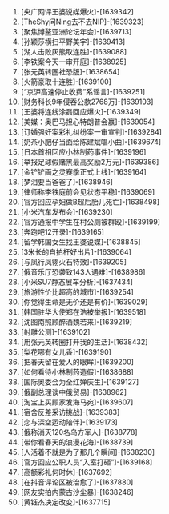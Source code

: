 
1. [央广网评王婆说媒爆火]-[1639342]
1. [TheShy问Ning去不去NIP]-[1639323]
1. [聚焦博鳌亚洲论坛年会]-[1639713]
1. [孙颖莎横扫平野美宇]-[1639413]
1. [湖人击败灰熊取连胜]-[1639088]
1. [李铁案今天一审开庭]-[1638925]
1. [张元英转圈社恐版]-[1638654]
1. [火箭豪取十连胜]-[1639100]
1. [“京沪高速停止收费”系谣言]-[1639251]
1. [财务科长9年侵吞公款2768万]-[1639103]
1. [王婆将连线涂磊回应爆火]-[1639349]
1. [美媒：奥巴马担心特朗普会赢]-[1639054]
1. [订婚强奸案彩礼纠纷案一审宣判]-[1639284]
1. [奶茶小肥仔当面给陈建斌唱小曲]-[1639674]
1. [日本首相回应小林制药事件]-[1639196]
1. [举报足球假赌黑最高奖励2万元]-[1639386]
1. [金铲铲画之灵赛季正式上线]-[1639164]
1. [梦泪要当爸爸了]-[1638946]
1. [律师称李铁庭前会见状态平稳]-[1639069]
1. [官方回应孕妇做B超后胎儿死亡]-[1638498]
1. [小米汽车发布会]-[1639230]
1. [官方通报中学生在村公厕被群殴]-[1639199]
1. [奔跑吧12开录]-[1639165]
1. [留学韩国女生找王婆说媒]-[1638845]
1. [3米长的自拍杆好出片]-[1639064]
1. [与凤行凤翎火石特效]-[1639205]
1. [俄音乐厅恐袭致143人遇难]-[1638986]
1. [小米SU7静态展车分析]-[1637434]
1. [旅游性价比超高的城市]-[1639254]
1. [你觉得生命是无价还是有价]-[1639029]
1. [韩国驻华大使郑在浩被举报]-[1639518]
1. [沈图南照顾醉酒魏若来]-[1639219]
1. [射雕公测]-[1639102]
1. [用张元英转圈打开我的生活]-[1638432]
1. [梨花哪有女儿香]-[1639190]
1. [把春天留在爱人的眼眸]-[1639200]
1. [如何看待小林制药造假]-[1638688]
1. [国际奥委会为全红婵庆生]-[1639127]
1. [俄副总理谈中俄贸易]-[1638962]
1. [淘宝上买顾家发海马宛]-[1639607]
1. [宿舍反差采访挑战]-[1639383]
1. [恋与深空运动陪伴]-[1639173]
1. [俄称消灭120名乌方军人]-[1638778]
1. [带你看春天的浪漫花海]-[1638739]
1. [人活着不就是为了那几个瞬间]-[1638230]
1. [官方回应公职人员“入室打砸”]-[1639168]
1. [高额彩礼何时休]-[1637692]
1. [在抖音评论区被治愈了]-[1637880]
1. [网友实拍内蒙古沙尘暴]-[1638246]
1. [黄钰杰决定改变]-[1637715]